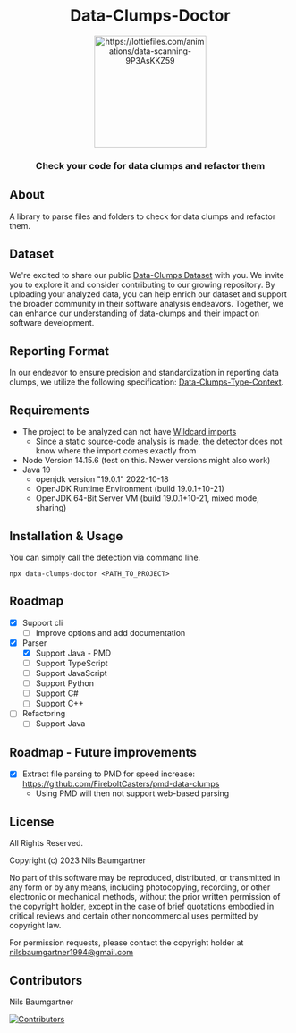 <h1 align="center">
Data-Clumps-Doctor
</h1>

<p align="center">
    <img src="https://github.com/NilsBaumgartner1994/data-clumps-doctor/raw/master/assets/logo-animation.gif" alt="https://lottiefiles.com/animations/data-scanning-9P3AsKKZ59" style="height:200px;"/>
</p>

<h3 align="center">
Check your code for data clumps and refactor them
</h3>

## About

A library to parse files and folders to check for data clumps and refactor them.

## Dataset

We're excited to share our public [Data-Clumps Dataset](https://github.com/FireboltCasters/Data-Clumps-Dataset/) with you. We invite you to explore it and consider contributing to our growing repository. By uploading your analyzed data, you can help enrich our dataset and support the broader community in their software analysis endeavors. Together, we can enhance our understanding of data-clumps and their impact on software development.

## Reporting Format

In our endeavor to ensure precision and standardization in reporting data clumps, we utilize the following specification: [Data-Clumps-Type-Context](https://github.com/FireboltCasters/data-clumps-type-context/).

## Requirements

- The project to be analyzed can not have [Wildcard imports](https://stackoverflow.com/questions/147454/why-is-using-a-wild-card-with-a-java-import-statement-bad)
  - Since a static source-code analysis is made, the detector does not know where the import comes exactly from
- Node Version 14.15.6 (test on this. Newer versions might also work)
- Java 19
  - openjdk version "19.0.1" 2022-10-18
  - OpenJDK Runtime Environment (build 19.0.1+10-21)
  - OpenJDK 64-Bit Server VM (build 19.0.1+10-21, mixed mode, sharing)

## Installation & Usage

You can simply call the detection via command line.

```
npx data-clumps-doctor <PATH_TO_PROJECT>
```

## Roadmap

- [x] Support cli
    - [ ] Improve options and add documentation
- [x] Parser
    - [x] Support Java - PMD
    - [ ] Support TypeScript
    - [ ] Support JavaScript
    - [ ] Support Python
    - [ ] Support C#
    - [ ] Support C++
- [ ] Refactoring
    - [ ] Support Java

## Roadmap - Future improvements
- [x] Extract file parsing to PMD for speed increase: https://github.com/FireboltCasters/pmd-data-clumps
    - Using PMD will then not support web-based parsing

## License

All Rights Reserved.

Copyright (c) 2023 Nils Baumgartner

No part of this software may be reproduced, distributed, or transmitted in any form or by any means, including photocopying, recording, or other electronic or mechanical methods, without the prior written permission of the copyright holder, except in the case of brief quotations embodied in critical reviews and certain other noncommercial uses permitted by copyright law.

For permission requests, please contact the copyright holder at nilsbaumgartner1994@gmail.com



## Contributors

Nils Baumgartner

<a href="https://github.com/NilsBaumgartner1994/data-clumps"><img src="https://contrib.rocks/image?repo=NilsBaumgartner1994/data-clumps" alt="Contributors" /></a>
